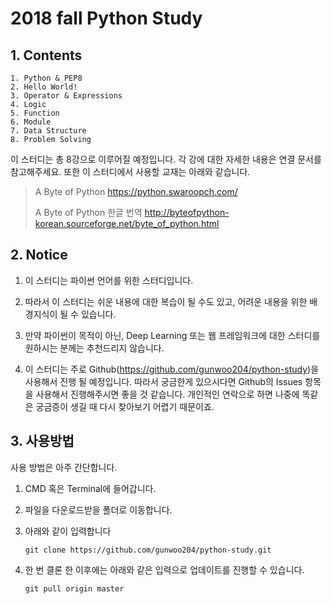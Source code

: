 # 2018 fall Python Study

## 1\. Contents

```
1. Python & PEP8
2. Hello World!
3. Operator & Expressions
4. Logic
5. Function
6. Module
7. Data Structure
8. Problem Solving
```

이 스터디는 총 8강으로 이루어질 예정입니다. 각 강에 대한 자세한 내용은 연결 문서를 참고해주세요. 또한 이 스터디에서 사용할 교재는 아래와 같습니다.

> A Byte of Python	https://python.swaroopch.com/
>
> A Byte of Python 한글 번역	http://byteofpython-korean.sourceforge.net/byte_of_python.html



## 2\. Notice



1. 이 스터디는 파이썬 언어를 위한 스터디입니다.

2.  따라서 이 스터디는 쉬운 내용에 대한 복습이 될 수도 있고, 어려운 내용을 위한 배경지식이 될 수 있습니다.

3. 만약 파이썬이 목적이 아닌, Deep Learning 또는 웹 프레임워크에 대한 스터디를 원하시는 분께는 추천드리지 않습니다.

4. 이 스터디는 주로 Github(https://github.com/gunwoo204/python-study)을 사용해서 진행 될 예정입니다. 따라서 궁금한게 있으시다면 Github의 Issues 항목을 사용해서 진행해주시면 좋을 것 같습니다. 개인적인 연락으로 하면 나중에 똑같은 궁금증이 생길 때 다시 찾아보기 어렵기 때문이죠.



## 3\. 사용방법

사용 방법은 아주 간단합니다.

1. CMD 혹은 Terminal에 들어갑니다.

2. 파일을 다운로드받을 폴더로 이동합니다.

3. 아래와 같이 입력합니다

   ```
   git clone https://github.com/gunwoo204/python-study.git
   ```

4. 한 번 클론 한 이후에는 아래와 같은 입력으로 업데이트를 진행할 수 있습니다.

   ```
   git pull origin master
   ```
